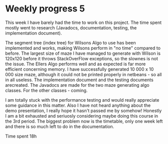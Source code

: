 # Weekly progress 5

This week I have barely had the time to work on this project. The time spent mostly went to research (Javadocs, documentation, testing, the implementation document). 

The segment tree (index tree) for Wilsons Algo to use has been implemented and works, making Wilsons perform in "no time" compared to before. The largest size of maze I have managed to generate with Wilson is 120x120 before it throws StackOverFlow exceptions, so the slownes is not the issue. The Ellers Algo performs well and as expected is far more efficient concerning memory. I have successfully generated 10 000 x 10 000 size maze, although it could not be printed properly in netbeans - so all in all useless. The implementation document and the testing documents arecreated. The Javadocs are made for the two maze generating algo classes. For the other classes - coming.

I am totally stuck with the performance testing and would really appreciate some guidance in this matter. Also I have not heard anything about the demo presentation, I really hope it hasn't passed me by somehow! Honestly I am a bit exhausted and seriuosly considering maybe doing this course in the 3rd period. The biggest problem now is the timetable, only one week left and there is so much left to do in the documentation.

Time spent 18h
